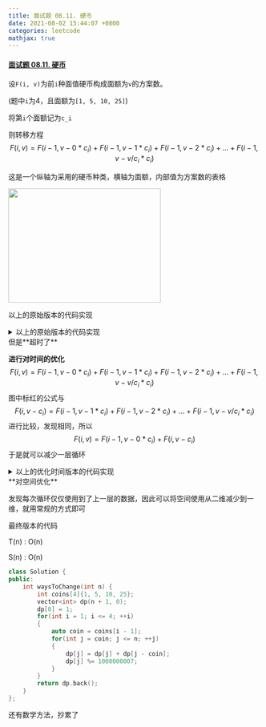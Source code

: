 ```yaml
---
title: 面试题 08.11. 硬币
date: 2021-08-02 15:44:07 +0800
categories: leetcode
mathjax: true
---
```

#### [面试题 08.11. 硬币](https://leetcode-cn.com/problems/coin-lcci/)

设`F(i, v)`为前`i`种面值硬币构成面额为`v`的方案数。

(题中`i`为4，且面额为`[1, 5, 10, 25]`)

将第`i`个面额记为`c_i`

则转移方程
$$
F(i, v) = F(i - 1, v - 0 * c_i) + F(i - 1, v - 1 * c_i) + F(i - 1, v - 2 * c_i) + ... + F(i - 1, v - v/c_i * c_i)
$$

这是一个纵轴为采用的硬币种类，横轴为面额，内部值为方案数的表格

<img src="https://image.cinte.cc/i/2021/08/02/7610cb05b7f9d.jpg" width="304" height="228">

以上的原始版本的代码实现

<details>
<summary>以上的原始版本的代码实现</summary>
<pre><code>
class Solution {
public:
    int waysToChange(int n) {
        int coins[4]{1, 5, 10, 25};
        vector<vector<int>> dp(5, vector<int>(n + 1, 0));
        dp[0][0] = 1;
        for(int i = 1; i <= 4; ++i)
        {
            dp[i][0] = 1;
            auto coin = coins[i - 1];
            for(int j = 1; j <= n; ++j)
            {
                dp[i][j] = dp[i - 1][j];
                for(int k = 1; k <= j / coin; ++k)
                {
                    dp[i][j] += dp[i - 1][j - k * coin];
                    dp[i][j] %= 1000000007;
                }
            }
        }
        return dp.back().back();
    }
};
</code></pre>
</details>
但是**超时了**

**进行对时间的优化**
$$
F(i, v) = F(i - 1, v - 0 * c_i) + F(i - 1, v - 1 * c_i) + F(i - 1, v - 2 * c_i) + ... + F(i - 1, v - v/c_i * c_i)
$$
图中标红的公式与
$$
F(i, v - c_i) = F(i - 1, v - 1 * c_i) + F(i - 1, v - 2 * c_i) + ... + F(i - 1, v - v/c_i * c_i)
$$
进行比较，发现相同，所以
$$
F(i, v) = F(i - 1, v - 0 * c_i) + F(i, v - c_i)
$$
于是就可以减少一层循环
<details>
<summary>以上的优化时间版本的代码实现</summary>
<pre><code>
class Solution {
public:
    int waysToChange(int n) {
        int coins[4]{1, 5, 10, 25};
        vector<vector<int>> dp(5, vector<int>(n + 1, 0));
        dp[0][0] = 1;
        for(int i = 1; i <= 4; ++i)
        {
            dp[i][0] = 1;
            auto coin = coins[i - 1];
            for(int j = 1; j <= n; ++j)
            {
                dp[i][j] = dp[i - 1][j];
                if(j >= coin)
                    dp[i][j] += dp[i][j - coin];
                dp[i][j] %= 1000000007;
            }
        }
        return dp.back().back();
    }
};
</code></pre>
</details>
**对空间优化**

发现每次循环仅仅使用到了上一层的数据，因此可以将空间使用从二维减少到一维，就用常规的方式即可

最终版本的代码

T(n) : O(n)

S(n) : O(n)

```c++
class Solution {
public:
    int waysToChange(int n) {
        int coins[4]{1, 5, 10, 25};
        vector<int> dp(n + 1, 0);
        dp[0] = 1;
        for(int i = 1; i <= 4; ++i)
        {
            auto coin = coins[i - 1];
            for(int j = coin; j <= n; ++j)
            {
                dp[j] = dp[j] + dp[j - coin];
                dp[j] %= 1000000007;
            }
        }
        return dp.back();
    }
};
```



还有数学方法，抄累了
